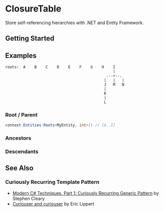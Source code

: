 # ClosureTable

Store self-referencing hierarchies with .NET and Entity Framework.

## Getting Started

## Examples

```goat
roots:  A    B    C    D    E    F    G    H    I
                                                |
                                             .--+--.
                                            |   |   |
                                            J   M   N
                                            |
                                            K
                                            |
                                            L
```

### Root / Parent

```csharp
context.Entities.Roots<MyEntity, int>() // [A..I]
```

### Ancestors

### Descendants

## See Also

### Curiously Recurring Template Pattern

- [Modern C# Techniques, Part 1: Curiously Recurring Generic Pattern](https://blog.stephencleary.com/2022/09/modern-csharp-techniques-1-curiously-recurring-generic-pattern.html) by Stephen Cleary
- [Curiouser and curiouser](https://ericlippert.com/2011/02/02/curiouser-and-curiouser/) by Eric Lippert
